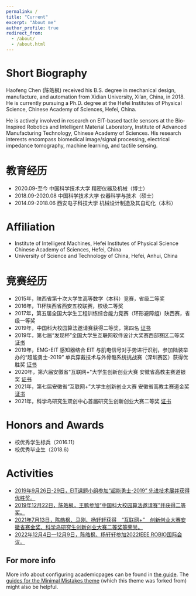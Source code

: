 ```yaml
---
permalink: /
title: "Current"
excerpt: "About me"
author_profile: true
redirect_from: 
  - /about/
  - /about.html
---
```


Short Biography
======
Haofeng Chen (陈皓枫) received his B.S. degree in mechanical design, manufacture, and automation from Xidian University, Xi’an, China, in 2018. He is currently pursuing a Ph.D. degree at the Hefei Institutes of Physical Science, Chinese Academy of Sciences, Hefei, China. 

He is actively involved in research on EIT-based tactile sensors at the Bio-Inspired Robotics and Intelligent Material Laboratory, Institute of Advanced Manufacturing Technology, Chinese Academy of Sciences. His research interests encompass biomedical image/signal processing, electrical impedance tomography, machine learning, and tactile sensing.

教育经历
======
- 2020.09-至今	中国科学技术大学	精密仪器及机械（博士）	
- 2018.09-2020.08	中国科学技术大学	仪器科学与技术（硕士）	
- 2014.09-2018.06	西安电子科技大学	机械设计制造及其自动化（本科）	   

Affiliation
======
- Institute of Intelligent Machines, Hefei Institutes of Physical Science Chinese Academy of Sciences, Hefei, China
- University of Science and Technology of China, Hefei, Anhui, China

竞赛经历
======
- 2015年，陕西省第十次大学生高等数学（本科）竞赛，省级二等奖
- 2016年，TI杯陕西省西安五校联赛，校级二等奖
- 2017年，第五届全国大学生工程训练综合能力竞赛（环形避障组）陕西赛，省级一等奖 
- 2019年，中国科大校园算法邀请赛获得二等奖，第四名 [证书](https://irobot-chf.github.io/hfchen.github.io//images/1中科大算法大赛.jpg)
- 2019年，第七届“发现杯”全国大学生互联网软件设计大奖赛西部赛区二等奖 [证书](https://irobot-chf.github.io/hfchen.github.io//images/2发现杯二等奖.jpg)
- 2019年，EMG-EIT 感知器结合 EIT 与肌电信号对手势进行识别，参加陆装举办的“超能勇士-2019” 单兵穿戴技术与外骨骼系统挑战赛（深圳赛区）获得优胜奖 [证书](https://irobot-chf.github.io/hfchen.github.io//images/3超能勇士1.jpg)
- 2020年，第六届安徽省"互联网+"大学生创新创业大赛 安徽省高教主赛道银奖 [证书](https://irobot-chf.github.io/hfchen.github.io//images/4第六届互联网加安徽省银奖.jpg)
- 2021年，第七届安徽省“互联网+”大学生创新创业大赛 安徽省高教主赛道金奖 [证书](https://irobot-chf.github.io/hfchen.github.io//images/2021互联网金.png)
- 2021年，科学岛研究生双创中心首届研究生创新创业大赛二等奖 [证书](https://irobot-chf.github.io/hfchen.github.io//images/6科学岛创新奖.jpg)

Honors and Awards
======
- 校优秀学生标兵（2016.11）
- 校优秀毕业生（2018.6）

Activities
======
- [2019年9月26日-29日，EIT课题小组参加“超能勇士-2019” 先进技术展并获得优胜奖。](http://www.bihfcas.net/xw/19.9.26.html)
- [2019年12月22日，陈皓枫，王鹏参加“中国科大校园算法邀请赛”并获得二等奖。](http://www.bihfcas.net/xw/19.12.22.html)
- [2021年7月13日，陈皓枫、马刚、杨轩轩获得　“互联网+”　创新创业大赛安徽省赛金奖、科学岛研究生创新创业大赛二等奖等荣誉。](http://www.bihfcas.net/xw/21.07.13.html)
- [2022年12月4日—12月9日，陈皓枫、杨轩轩参加2022IEEE ROBIO国际会议。](http://www.bihfcas.net/xw/22.12.04.html)

For more info
------
More info about configuring academicpages can be found in [the guide](https://academicpages.github.io/markdown/). The [guides for the Minimal Mistakes theme](https://mmistakes.github.io/minimal-mistakes/docs/configuration/) (which this theme was forked from) might also be helpful.
